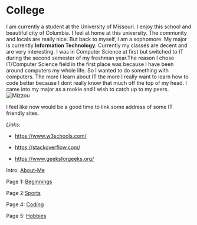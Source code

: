 # College

I am currently a student at the University of Missouri. I enjoy this school and beautiful city of Columbia. I feel at home at this university. The community and locals are really nice. But back to myself, I am a sophomore. My major is currently **Information Technology**. Currently my classes are decent and are very interesting. I was in Computer Science at first but switched to IT during the second semester of my freshman year.The reason I chose IT/Computer Science field in the first place was because I have been around computers my whole life. So I wanted to do something with computers. The more I learn about IT the more I really want to learn how to code better because I dont really know that much off the top of my head. I came into my major as a rookie and I wish to catch up to my peers. 
![Mizzou](https://d98lmo17970r8.cloudfront.net/images/2021/8/30/Columns_03.jpg?width=1416&height=797&mode=crop&quality=80&format=jpg)

I feel like now would be a good time to link some address of some IT friendly sites.

_Links:_

* https://www.w3schools.com/

* https://stackoverflow.com/

* https://www.geeksforgeeks.org/

Intro: [About-Me](README.md)

Page 1: [Beginnings](Beginnings.md)

Page 2:[Sports](Sports.md)

Page 4: [Coding](Coding.md)

Page 5: [Hobbies](Hobbies.md)
